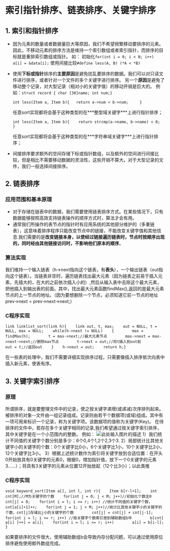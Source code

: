 # 索引指针排序、链表排序、关键字排序

## 1. 索引和指针排序

- 因为元素的数量或者数据量巨大等原因，我们不希望频繁移动要排序的元素。因此，不移动元素的排序方法是维持一个索引数组或者索引指针，而排序的目标就是重排索引数组或指针。 
   如： 初始化`for(int i = 0; i < N; i++)     a[i] = &data[i];` 
   使用间接比较`#define less(A, B) (*A < *B)`

- 使用**下标或指针**排序的**主要原因**是避免扰乱要排序的数据。我们可以对只读文件进行排序，或者针对一个文件的多个关键字进行排序。 
   另一个**原因**是避免了移动整个记录，对大型记录（相对小的关键字值）的移动开销是巨大的。 
   例如：`struct record { char [30]name; int num;}`

  ```
  int less(Item a, Item b){   return a->num < b->num;     }
  ```

  任意sort实现都将会基于这种类型的在***整型域关键字\***上进行指针排序；

  ```
  int less(Item a, Item b){    return strcmp(a->name, b->name) < 0;   }
  ```

  任意sort实现都将会基于这种类型的在***字符串域关键字\***上进行指针排序；

- 间接排序要求额外的空间存储下标或指针数组，以及额外的空间进行间接比较，但是相比不需要移动数据的灵活性，这些开销不算大。对于大型记录的文件，我们一般选择间接排序。

## 2. 链表排序

### 应用范围和基本原理

- 对于存储在链表中的数据，我们需要使用链表排序方式。在某些情况下，只有数据能够按照高效支持链表操作的顺序方式时，算法才会有用。
- 通常我们所操作的表节点的指针时有应用系统的其他部分维护的（多重链表），这意味着排序程序只能改变节点中的链接，不能改变关键字值和其他信息.我们需要的是**改变链接本身，以使经过链接遍历链表时，节点时按顺序出现的，同时经由其他链接访问时，不影响他们原本的顺序**。

### 算法实现

我们维持一个输入链表（h->next指向这个链表，有**表头**），一个输出链表（out指向这个链表）。当链表非空时，遍历链表找出最大元素（因为链表之前易于插入元素，先插大的，在大的之前依次插入小的）,然后从输入表中去除这个最大元素，把他插入到输出表的前面。其中，找出最大元素函数findMax(),返回的是最大元素节点的上一节点的地址。（因为要想删除一个节点，必须知道它前一节点的地址prev->next = prev->next->next;）

### C程序实现

```
link linklist_sort(link h){    link out, t, max;    out = NULL, t = NULL, max = NULL;    while(h->next != NULL)    {        max = findMax(h);        t = max->next;//最大元素节点        max->next = max->next->next;//删除max节点        t->next = out;//将t插入到out前        out = t;//返回out    }    h->next = out;    return h;}
```

在一些表的处理中，我们不需要详细实现排序过程，只需要像插入排序依次向表中插入新元素，使表有序。

## 3. 关键字索引排序

### 原理

所谓排序，就是要整理文件中的记录，使之按关键字递增(或递减)次序排列起来。 
 被排序的对象--文件由一组记录组成。记录则由若干个数据项(或域)组成。其中有一项可用来标识一个记录，称为关键字项。该数据项的值称为关键字(Key)。 
 在待排序的文件中，若存在多个关键字相同的记录,我们希望通过按关键字索引排序，其中关键字是在一个小范围内的整数。 
 例如： 
 ![此处输入图片的描述](http://ww4.sinaimg.cn/mw690/6912839cgw1eq3xts74ztj20go01tgls.jpg) 
 1）我们统计不同值的关键字个数分别是多少：6个0,4个1,2个2,3个3. 
 2）局部统计比其他关键字小的关键字的个数：0个关键字比0小，6个关键字比1小，10个关键字比2小，12个关键字比3小。 
 3）根据上述统计数作为索引将关键字放到合适位置：在开头0开始放具有0关键字的元素0，根据0，增加指针值，放下一个0关键字的元素3……）；将具有3关键字的元素从位置12开始放起（12个比3小）；以此类推

### C程序实现

```
void keyword_sort(Item a[], int l, int r){    Item b[r-l+1];    int cnt[M];//M为关键字的个数    for(int j = 0; j < M; j++)//初始化个数全0        cnt[j] = 0;    for(int i = l; i <= r; i++) //统计不同值的关键字个数，        cnt[a[i]+1]++;    for(int j = 1; j < M; j++)//统计比其他关键字小的关键字的个数，cnt[j]存储比j小的关键字的个数        cnt[j] = cnt[j] + cnt[j-1];    for(int i = l; i <= r; i++) //按关键字个数索引放到辅助数组b中        b[cnt[ a[i] ]++] = a[i];    for(int i = l; i <= r; i++)        a[i] = b[i-l]; }
```

如果要排序的文件很大，使用辅助数组b会导致内存分配问题，可以通过使用原位排序避免使用额外数组完成。